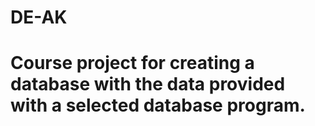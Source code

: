 # DE-AK

# Course project for creating a database with the data provided with a selected database program.
